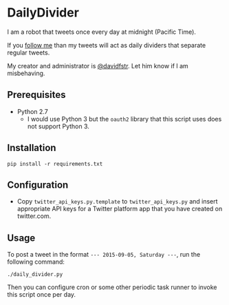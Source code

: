 # DailyDivider

I am a robot that tweets once every day at midnight (Pacific Time).

If you [follow me] than my tweets will act as daily dividers that separate regular tweets.

My creator and administrator is [@davidfstr]. Let him know if I am misbehaving.

[follow me]: https://twitter.com/DailyDivider
[@davidfstr]: https://twitter.com/davidfstr

## Prerequisites

* Python 2.7
    - I would use Python 3 but the `oauth2` library that this script uses does not support Python 3.

## Installation

```
pip install -r requirements.txt
```

## Configuration

* Copy `twitter_api_keys.py.template` to `twitter_api_keys.py` and insert
  appropriate API keys for a Twitter platform app that you have created on
  twitter.com.

## Usage

To post a tweet in the format `--- 2015-09-05, Saturday ---`, run the following command:

```
./daily_divider.py
```

Then you can configure cron or some other periodic task runner to invoke this script once per day.
